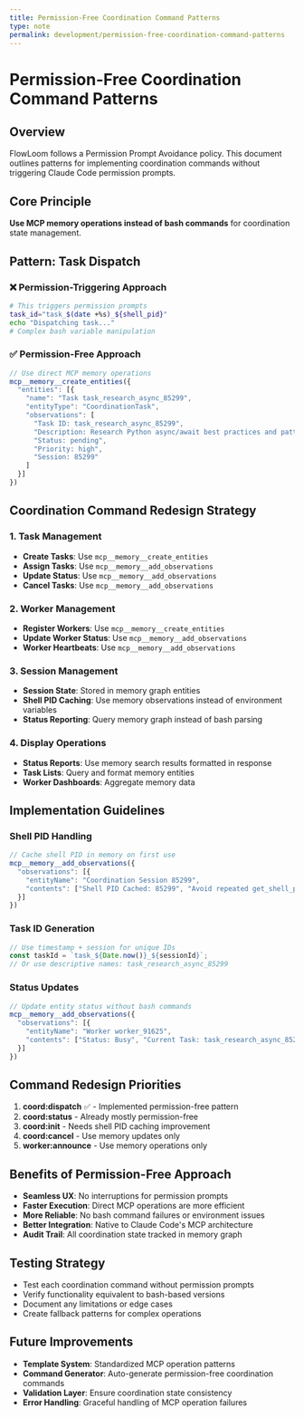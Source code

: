 ```yaml
---
title: Permission-Free Coordination Command Patterns
type: note
permalink: development/permission-free-coordination-command-patterns
---
```


# Permission-Free Coordination Command Patterns

## Overview
FlowLoom follows a Permission Prompt Avoidance policy. This document outlines patterns for implementing coordination commands without triggering Claude Code permission prompts.

## Core Principle
**Use MCP memory operations instead of bash commands** for coordination state management.

## Pattern: Task Dispatch

### ❌ Permission-Triggering Approach
```bash
# This triggers permission prompts
task_id="task_$(date +%s)_${shell_pid}"
echo "Dispatching task..."
# Complex bash variable manipulation
```

### ✅ Permission-Free Approach
```javascript
// Use direct MCP memory operations
mcp__memory__create_entities({
  "entities": [{
    "name": "Task task_research_async_85299",
    "entityType": "CoordinationTask",
    "observations": [
      "Task ID: task_research_async_85299",
      "Description: Research Python async/await best practices and patterns",
      "Status: pending",
      "Priority: high",
      "Session: 85299"
    ]
  }]
})
```

## Coordination Command Redesign Strategy

### 1. Task Management
- **Create Tasks**: Use `mcp__memory__create_entities` 
- **Assign Tasks**: Use `mcp__memory__add_observations`
- **Update Status**: Use `mcp__memory__add_observations`
- **Cancel Tasks**: Use `mcp__memory__add_observations`

### 2. Worker Management
- **Register Workers**: Use `mcp__memory__create_entities`
- **Update Worker Status**: Use `mcp__memory__add_observations`
- **Worker Heartbeats**: Use `mcp__memory__add_observations`

### 3. Session Management
- **Session State**: Stored in memory graph entities
- **Shell PID Caching**: Use memory observations instead of environment variables
- **Status Reporting**: Query memory graph instead of bash parsing

### 4. Display Operations
- **Status Reports**: Use memory search results formatted in response
- **Task Lists**: Query and format memory entities
- **Worker Dashboards**: Aggregate memory data

## Implementation Guidelines

### Shell PID Handling
```javascript
// Cache shell PID in memory on first use
mcp__memory__add_observations({
  "observations": [{
    "entityName": "Coordination Session 85299",
    "contents": ["Shell PID Cached: 85299", "Avoid repeated get_shell_pid.sh calls"]
  }]
})
```

### Task ID Generation
```javascript
// Use timestamp + session for unique IDs
const taskId = `task_${Date.now()}_${sessionId}`;
// Or use descriptive names: task_research_async_85299
```

### Status Updates
```javascript
// Update entity status without bash commands
mcp__memory__add_observations({
  "observations": [{
    "entityName": "Worker worker_91625",
    "contents": ["Status: Busy", "Current Task: task_research_async_85299"]
  }]
})
```

## Command Redesign Priorities

1. **coord:dispatch** ✅ - Implemented permission-free pattern
2. **coord:status** - Already mostly permission-free
3. **coord:init** - Needs shell PID caching improvement
4. **coord:cancel** - Use memory updates only
5. **worker:announce** - Use memory operations only

## Benefits of Permission-Free Approach

- **Seamless UX**: No interruptions for permission prompts
- **Faster Execution**: Direct MCP operations are more efficient  
- **More Reliable**: No bash command failures or environment issues
- **Better Integration**: Native to Claude Code's MCP architecture
- **Audit Trail**: All coordination state tracked in memory graph

## Testing Strategy

- Test each coordination command without permission prompts
- Verify functionality equivalent to bash-based versions
- Document any limitations or edge cases
- Create fallback patterns for complex operations

## Future Improvements

- **Template System**: Standardized MCP operation patterns
- **Command Generator**: Auto-generate permission-free coordination commands
- **Validation Layer**: Ensure coordination state consistency
- **Error Handling**: Graceful handling of MCP operation failures